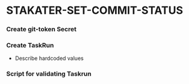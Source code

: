 # STAKATER-SET-COMMIT-STATUS

### Create git-token Secret

### Create TaskRun
- Describe hardcoded values

### Script for validating Taskrun
